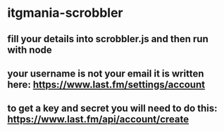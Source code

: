 # itgmania-scrobbler
## fill your details into scrobbler.js and then run with node
## your username is not your email it is written here: https://www.last.fm/settings/account
## to get a key and secret you will need to do this: https://www.last.fm/api/account/create
